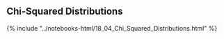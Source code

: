Chi-Squared Distributions
------

{% include "../notebooks-html/18_04_Chi_Squared_Distributions.html" %}

